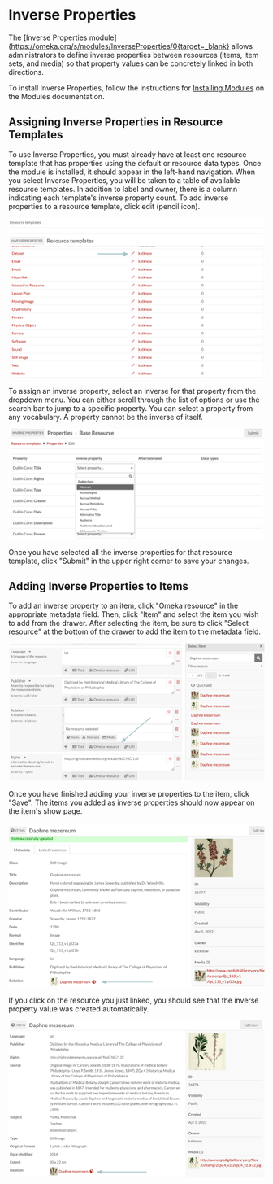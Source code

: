 # Inverse Properties

The [Inverse Properties module](https://omeka.org/s/modules/InverseProperties/0{target=_blank} allows administrators to define inverse properties between resources (items, item sets, and media) so that property values can be concretely linked in both directions. 

To install Inverse Properties, follow the instructions for [Installing Modules](https://omeka.org/s/docs/user-manual/modules/#installing-modules) on the Modules documentation.

## Assigning Inverse Properties in Resource Templates

To use Inverse Properties, you must already have at least one resource template that has properties using the default or resource data types. Once the module is installed, it should appear in the left-hand navigation. When you select Inverse Properties, you will be taken to a table of available resource templates. In addition to label and owner, there is a column indicating each template's inverse property count. To add inverse properties to a resource template, click edit (pencil icon).

![Edit existing resource template to add inverse properties.](modulesfiles/inverseProperties_edit.png)

To assign an inverse property, select an inverse for that property from the dropdown menu. You can either scroll through the list of options or use the search bar to jump to a specific property. You can select a property from any vocabulary. A property cannot be the inverse of itself.

![Select inverse property from dropdown menu.](modulesfiles/inverseProperties_dropdown.png)

Once you have selected all the inverse properties for that resource template, click "Submit" in the upper right corner to save your changes.

## Adding Inverse Properties to Items

To add an inverse property to an item, click "Omeka resource" in the appropriate metadata field. Then, click "Item" and select the item you wish to add from the drawer. After selecting the item, be sure to click "Select resource" at the bottom of the drawer to add the item to the metadata field.

![Add inverse property to item.](modulesfiles/inverseProperties_add.png)

Once you have finished adding your inverse properties to the item, click "Save". The items you added as inverse properties should now appear on the item's show page.

![Saved inverse property.](modulesfiles/inverseProperties_itemShow.png)

If you click on the resource you just linked, you should see that the inverse property value was created automatically.

![Inverse property on linked property item show page.](modulesfiles/inverseProperties_linkedProperty.png)

